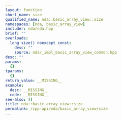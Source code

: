 ```yaml
---
layout: function
short_name: size
qualified_name: nda::basic_array_view::size
namespaces: [nda, basic_array_view]
includer: nda/nda.hpp
brief: ""
overloads:
  long size() noexcept const:
    desc: ""
    source: nda/_impl_basic_array_view_common.hpp
desc: ""
params:
  {}
tparams:
  {}
return_value: __MISSING__
example:
  desc: __MISSING__
  code: __MISSING__
see-also: []
title: nda::basic_array_view::size
permalink: /cpp-api/nda/basic_array_view/size
...
```


